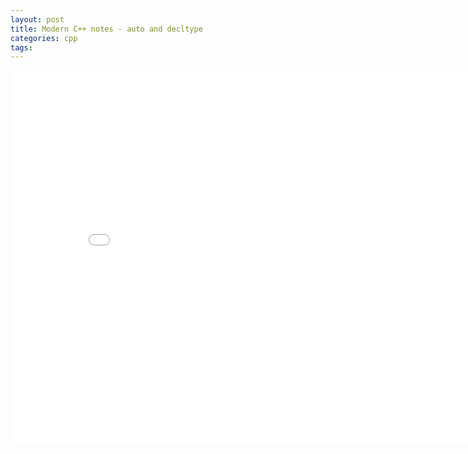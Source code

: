```yaml
---
layout: post
title: Modern C++ notes - auto and decltype
categories: cpp
tags:
---
```


<center><embed src="/pdfs/posts/Modern cpp note — auto and decltype.pdf" width="850" height="600"></center>

